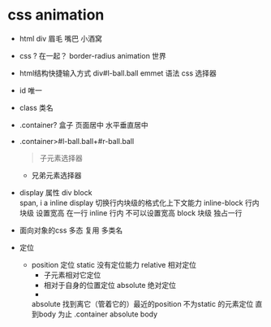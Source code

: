 # css animation

- html
  div
  眉毛
  嘴巴
  小酒窝
- css 
  ? 在一起？
  border-radius
  animation 世界

- html结构快捷输入方式
  div#l-ball.ball   emmet 语法  css 选择器
- id 唯一 
- class  类名 
- .container?
  盒子  页面居中
  水平垂直居中
- .container>#l-ball.ball+#r-ball.ball
  > 子元素选择器
  + 兄弟元素选择器

- display 属性
  div  block    
  span, i a  inline 
  display 切换行内块级的格式化上下文能力
  inline-block  行内块级  设置宽高 在一行
  inline 行内 不可以设置宽高
  block 块级 独占一行 

- 面向对象的css 
  多态 
  复用  多类名 
- 定位
  - position 定位
    static 没有定位能力
    relative 相对定位
      - 子元素相对它定位
      - 相对于自身的位置定位
    absolute 绝对定位
      - 
    absolute 找到离它（管着它的）最近的position 不为static 的元素定位
    直到body 为止
    .container absolute body 

